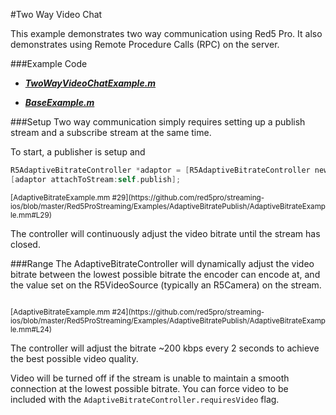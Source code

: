 #Two Way Video Chat

This example demonstrates two way communication using Red5 Pro.  It also demonstrates using Remote Procedure Calls (RPC) on the server.

###Example Code
- ***[TwoWayVideoChatExample.m](/TwoWayVideoChatExample.m)***

- ***[BaseExample.m](
https://github.com/red5pro/streaming-ios/blob/master/Red5ProStreaming/BaseExample.m)***

###Setup
Two way communication simply requires setting up a publish stream and a subscribe stream at the same time.

To start, a publisher is setup and 


```Objective-C
R5AdaptiveBitrateController *adaptor = [R5AdaptiveBitrateController new];
[adaptor attachToStream:self.publish];
```

<sup>
[AdaptiveBitrateExample.mm #29](https://github.com/red5pro/streaming-ios/blob/master/Red5ProStreaming/Examples/AdaptiveBitratePublish/AdaptiveBitrateExample.mm#L29)
</sup>

The controller will continuously adjust the video bitrate until the stream has closed.

###Range
The AdaptiveBitrateController will dynamically adjust the video bitrate between the lowest possible bitrate the encoder can encode at, and the value set on the R5VideoSource (typically an R5Camera) on the stream.  

```[self.publish getVideoSource].bitrate = 768;
```

<sup>
[AdaptiveBitrateExample.mm #24](https://github.com/red5pro/streaming-ios/blob/master/Red5ProStreaming/Examples/AdaptiveBitratePublish/AdaptiveBitrateExample.mm#L24)
</sup>


The controller will adjust the bitrate ~200 kbps every 2 seconds to achieve the best possible video quality.



Video will be turned off if the stream is unable to maintain a smooth connection at the lowest possible bitrate.  You can force video to be included with the `AdaptiveBitrateController.requiresVideo` flag.






